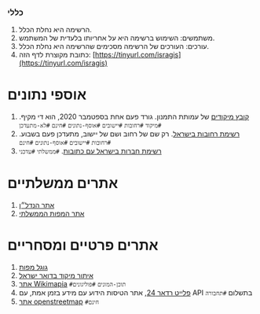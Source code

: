 ### כללי

1. הרשימה היא נחלת הכלל.
2. משתמשים: השימוש ברשימה היא על אחריותו בלעדית של המשתמש.
3. עורכים: העורכים של הרשימה מסכימים שהרשימה היא נחלת הכלל.
4. כתובת מקוצרת לדף הזה: [https://tinyurl.com/isragis](https://tinyurl.com/isragis)

# אוספי נתונים
1. [קובץ מיקודים](https://www.odata.org.il/dataset/00a9749e-c112-4190-9c37-97918b5792cf) של עמותת התמנון. גורד פעם אחת בספטמבר 2020, הוא די מקיף. `#מיקוד` `#רחובות` `#יישובים` `#אוסף-נתונים` `#חינם` `#לא-מתעדכן`
2. [רשימת רחובות בישראל](https://data.gov.il/dataset/321/resource/9ad3862c-8391-4b2f-84a4-2d4c68625f4b). רק שם של רחוב ושם של יישוב, מתעדכן פעם בשבוע.  `#רחובות` `#יישובים` `#אוסף-נתונים` `#חינם`
3. [רשימת חברות בישראל עם כתובות](https://data.gov.il/dataset/ica_companies/resource/f004176c-b85f-4542-8901-7b3176f9a054). `#ממשלתי` `#עדכני` 

# אתרים ממשלתיים
 1. [אתר הנדל״ן](https://www.nadlan.gov.il)
 2. [אתר המפות הממשלתי](https://www.govmap.gov.il)
    

# אתרים פרטיים ומסחריים
1. [גוגל מפות](https://maps.google.com) 
2. [איתור מיקוד בדואר ישראל](https://israelpost.co.il/%D7%A9%D7%99%D7%A8%D7%95%D7%AA%D7%99%D7%9D/%D7%90%D7%99%D7%AA%D7%95%D7%A8-%D7%9E%D7%99%D7%A7%D7%95%D7%93/)
3. [אתר Wikimapia](https://wikimapia.org/) `#תוכן-המונים` `#פוליגונים`
4. [פלייט רדאר 24](https://www.flightradar24.com/), אתר הטיסות הידוע עם מידע בזמן אמת, עם API בתשלום `#תחבורה`
5. [אתר openstreetmap](https://www.openstreetmap.com/) `#חינם`



